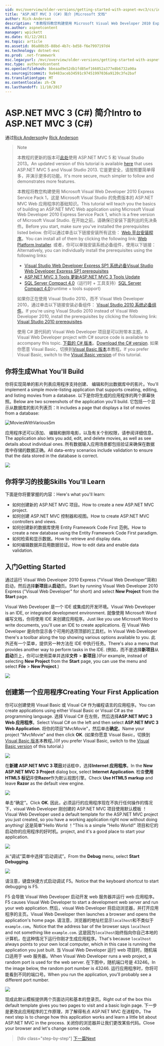 ```yaml
---
uid: mvc/overview/older-versions/getting-started-with-aspnet-mvc3/cs/intro-to-aspnet-mvc-3
title: "ASP.NET MVC 3 (C#) 简介 |Microsoft 文档"
author: Rick-Anderson
description: "本教程将教您构建使用 Microsoft Visual Web Developer 2010 Express Service Pack 1，这是一个 ASP.NET MVC Web 应用程序的基础知识..."
ms.author: aspnetcontent
manager: wpickett
ms.date: 01/12/2011
ms.topic: article
ms.assetid: 86a80b35-88bd-4b7c-bd58-f6e7997197d4
ms.technology: dotnet-mvc
ms.prod: .net-framework
msc.legacyurl: /mvc/overview/older-versions/getting-started-with-aspnet-mvc3/cs/intro-to-aspnet-mvc-3
msc.type: authoredcontent
ms.openlocfilehash: bbeaad9e52db1fd85ef166052a377e8b6732a90a
ms.sourcegitcommit: 9a9483aceb34591c97451997036a9120c3fe2baf
ms.translationtype: MT
ms.contentlocale: zh-CN
ms.lasthandoff: 11/10/2017
---
```

<a name="intro-to-aspnet-mvc-3-c"></a><span data-ttu-id="de5a6-103">ASP.NET MVC 3 (C#) 简介</span><span class="sxs-lookup"><span data-stu-id="de5a6-103">Intro to ASP.NET MVC 3 (C#)</span></span>
====================
<span data-ttu-id="de5a6-104">通过[Rick Anderson](https://github.com/Rick-Anderson)</span><span class="sxs-lookup"><span data-stu-id="de5a6-104">by [Rick Anderson](https://github.com/Rick-Anderson)</span></span>

> > [!NOTE]
> > <span data-ttu-id="de5a6-105">本教程的更新的版本可[此处](../../../getting-started/introduction/getting-started.md)使用 ASP.NET MVC 5 和 Visual Studio 2013。</span><span class="sxs-lookup"><span data-stu-id="de5a6-105">An updated version of this tutorial is available [here](../../../getting-started/introduction/getting-started.md) that uses ASP.NET MVC 5 and Visual Studio 2013.</span></span> <span data-ttu-id="de5a6-106">它是更安全，请按照要简单得多，并演示更多的功能。</span><span class="sxs-lookup"><span data-stu-id="de5a6-106">It's more secure, much simpler to follow and demonstrates more features.</span></span>
> 
> 
> <span data-ttu-id="de5a6-107">本教程将教您构建使用 Microsoft Visual Web Developer 2010 Express Service Pack 1，这是 Microsoft Visual Studio 的免费版本的 ASP.NET MVC Web 应用程序的基础知识。</span><span class="sxs-lookup"><span data-stu-id="de5a6-107">This tutorial will teach you the basics of building an ASP.NET MVC Web application using Microsoft Visual Web Developer 2010 Express Service Pack 1, which is a free version of Microsoft Visual Studio.</span></span> <span data-ttu-id="de5a6-108">在开始之前，请确保已安装下面列出的先决条件。</span><span class="sxs-lookup"><span data-stu-id="de5a6-108">Before you start, make sure you've installed the prerequisites listed below.</span></span> <span data-ttu-id="de5a6-109">你可以通过单击以下链接安装所有这些： [Web 平台安装程序](https://www.microsoft.com/web/gallery/install.aspx?appid=VWD2010SP1Pack)。</span><span class="sxs-lookup"><span data-stu-id="de5a6-109">You can install all of them by clicking the following link: [Web Platform Installer](https://www.microsoft.com/web/gallery/install.aspx?appid=VWD2010SP1Pack).</span></span> <span data-ttu-id="de5a6-110">或者，你可以单独安装系统必备组件，使用以下链接：</span><span class="sxs-lookup"><span data-stu-id="de5a6-110">Alternatively, you can individually install the prerequisites using the following links:</span></span>
> 
> - [<span data-ttu-id="de5a6-111">Visual Studio Web Developer Express SP1 系统必备</span><span class="sxs-lookup"><span data-stu-id="de5a6-111">Visual Studio Web Developer Express SP1 prerequisites</span></span>](https://www.microsoft.com/web/gallery/install.aspx?appid=VWD2010SP1Pack)
> - [<span data-ttu-id="de5a6-112">ASP.NET MVC 3 Tools 更新</span><span class="sxs-lookup"><span data-stu-id="de5a6-112">ASP.NET MVC 3 Tools Update</span></span>](https://www.microsoft.com/web/gallery/install.aspx?appsxml=&amp;appid=MVC3)
> - <span data-ttu-id="de5a6-113">[SQL Server Compact 4.0](https://www.microsoft.com/web/gallery/install.aspx?appid=SQLCE;SQLCEVSTools_4_0)（运行时 + 工具支持）</span><span class="sxs-lookup"><span data-stu-id="de5a6-113">[SQL Server Compact 4.0](https://www.microsoft.com/web/gallery/install.aspx?appid=SQLCE;SQLCEVSTools_4_0)(runtime + tools support)</span></span>
> 
> <span data-ttu-id="de5a6-114">如果你正在使用 Visual Studio 2010，而不 Visual Web Developer 2010，通过单击以下链接安装必备组件： [Visual Studio 2010 系统必备组件](https://www.microsoft.com/web/gallery/install.aspx?appsxml=&amp;appid=VS2010SP1Pack)。</span><span class="sxs-lookup"><span data-stu-id="de5a6-114">If you're using Visual Studio 2010 instead of Visual Web Developer 2010, install the prerequisites by clicking the following link: [Visual Studio 2010 prerequisites](https://www.microsoft.com/web/gallery/install.aspx?appsxml=&amp;appid=VS2010SP1Pack).</span></span>
> 
> <span data-ttu-id="de5a6-115">使用 C# 源代码的 Visual Web Developer 项目是可以附带本主题。</span><span class="sxs-lookup"><span data-stu-id="de5a6-115">A Visual Web Developer project with C# source code is available to accompany this topic.</span></span> <span data-ttu-id="de5a6-116">[下载的 C# 版本](https://code.msdn.microsoft.com/Introduction-to-MVC-3-10d1b098)。</span><span class="sxs-lookup"><span data-stu-id="de5a6-116">[Download the C# version](https://code.msdn.microsoft.com/Introduction-to-MVC-3-10d1b098).</span></span> <span data-ttu-id="de5a6-117">如果你愿意 Visual Basic，切换到[Visual Basic 版本](../vb/intro-to-aspnet-mvc-3.md)本教程。</span><span class="sxs-lookup"><span data-stu-id="de5a6-117">If you prefer Visual Basic, switch to the [Visual Basic version](../vb/intro-to-aspnet-mvc-3.md) of this tutorial.</span></span>


## <a name="what-youll-build"></a><span data-ttu-id="de5a6-118">你将生成</span><span class="sxs-lookup"><span data-stu-id="de5a6-118">What You'll Build</span></span>

<span data-ttu-id="de5a6-119">你将实现简单的影片列表应用程序支持创建、 编辑和列出数据库中的影片。</span><span class="sxs-lookup"><span data-stu-id="de5a6-119">You'll implement a simple movie-listing application that supports creating, editing, and listing movies from a database.</span></span> <span data-ttu-id="de5a6-120">以下是你将生成的应用程序的两个屏幕快照。</span><span class="sxs-lookup"><span data-stu-id="de5a6-120">Below are two screenshots of the application you'll build.</span></span> <span data-ttu-id="de5a6-121">它包括一个显示从数据库的影片列表页：</span><span class="sxs-lookup"><span data-stu-id="de5a6-121">It includes a page that displays a list of movies from a database:</span></span>

![MoviesWithVariousSm](intro-to-aspnet-mvc-3/_static/image1.png)

<span data-ttu-id="de5a6-123">应用程序还可以添加、 编辑和删除电影，以及有关个别权限，请参阅详细信息。</span><span class="sxs-lookup"><span data-stu-id="de5a6-123">The application also lets you add, edit, and delete movies, as well as see details about individual ones.</span></span> <span data-ttu-id="de5a6-124">所有数据输入应用场景都包括验证来确保在数据库中存储的数据正确。</span><span class="sxs-lookup"><span data-stu-id="de5a6-124">All data-entry scenarios include validation to ensure that the data stored in the database is correct.</span></span>

![](intro-to-aspnet-mvc-3/_static/image2.png)

## <a name="skills-youll-learn"></a><span data-ttu-id="de5a6-125">你将学习的技能</span><span class="sxs-lookup"><span data-stu-id="de5a6-125">Skills You'll Learn</span></span>

<span data-ttu-id="de5a6-126">下面是你将要掌握的内容：</span><span class="sxs-lookup"><span data-stu-id="de5a6-126">Here's what you'll learn:</span></span>

- <span data-ttu-id="de5a6-127">如何创建新的 ASP.NET MVC 项目。</span><span class="sxs-lookup"><span data-stu-id="de5a6-127">How to create a new ASP.NET MVC project.</span></span>
- <span data-ttu-id="de5a6-128">如何创建 ASP.NET MVC 控制器和视图。</span><span class="sxs-lookup"><span data-stu-id="de5a6-128">How to create ASP.NET MVC controllers and views.</span></span>
- <span data-ttu-id="de5a6-129">如何创建新的数据库使用 Entity Framework Code First 范例。</span><span class="sxs-lookup"><span data-stu-id="de5a6-129">How to create a new database using the Entity Framework Code First paradigm.</span></span>
- <span data-ttu-id="de5a6-130">如何检索和显示数据。</span><span class="sxs-lookup"><span data-stu-id="de5a6-130">How to retrieve and display data.</span></span>
- <span data-ttu-id="de5a6-131">如何编辑数据并启用数据验证。</span><span class="sxs-lookup"><span data-stu-id="de5a6-131">How to edit data and enable data validation.</span></span>

## <a name="getting-started"></a><span data-ttu-id="de5a6-132">入门</span><span class="sxs-lookup"><span data-stu-id="de5a6-132">Getting Started</span></span>

<span data-ttu-id="de5a6-133">通过运行 Visual Web Developer 2010 Express ("Visual Web Developer"简称) 启动，然后选择**新项目**从**启动**页。</span><span class="sxs-lookup"><span data-stu-id="de5a6-133">Start by running Visual Web Developer 2010 Express ("Visual Web Developer" for short) and select **New Project** from the **Start** page.</span></span>

<span data-ttu-id="de5a6-134">Visual Web Developer 是一个 IDE 或集成的开发环境。</span><span class="sxs-lookup"><span data-stu-id="de5a6-134">Visual Web Developer is an IDE, or integrated development environment.</span></span> <span data-ttu-id="de5a6-135">就像使用 Microsoft Word 编写文档，你将使用 IDE 来创建应用程序。</span><span class="sxs-lookup"><span data-stu-id="de5a6-135">Just like you use Microsoft Word to write documents, you'll use an IDE to create applications.</span></span> <span data-ttu-id="de5a6-136">在 Visual Web Developer 是向你显示各个可用的选项顶部的工具栏。</span><span class="sxs-lookup"><span data-stu-id="de5a6-136">In Visual Web Developer there's a toolbar along the top showing various options available to you.</span></span> <span data-ttu-id="de5a6-137">此外还有一个菜单，提供另一种方法在 IDE 中执行任务。</span><span class="sxs-lookup"><span data-stu-id="de5a6-137">There's also a menu that provides another way to perform tasks in the IDE.</span></span> <span data-ttu-id="de5a6-138">(例如，而不是选择**新项目**从**启动**页上，你可以使用菜单并选择**文件** &gt; **新项目**.)</span><span class="sxs-lookup"><span data-stu-id="de5a6-138">(For example, instead of selecting **New Project** from the **Start** page, you can use the menu and select **File** &gt; **New Project**.)</span></span>

[![](intro-to-aspnet-mvc-3/_static/image4.png)](intro-to-aspnet-mvc-3/_static/image3.png)

## <a name="creating-your-first-application"></a><span data-ttu-id="de5a6-139">创建第一个应用程序</span><span class="sxs-lookup"><span data-stu-id="de5a6-139">Creating Your First Application</span></span>

<span data-ttu-id="de5a6-140">你可以创建使用 Visual Basic 或 Visual C# 作为编程语言的应用程序。</span><span class="sxs-lookup"><span data-stu-id="de5a6-140">You can create applications using either Visual Basic or Visual C# as the programming language.</span></span> <span data-ttu-id="de5a6-141">选择 Visual C# 在左侧，然后选择**ASP.NET MVC 3 Web 应用程序**。</span><span class="sxs-lookup"><span data-stu-id="de5a6-141">Select Visual C# on the left and then select **ASP.NET MVC 3 Web Application**.</span></span> <span data-ttu-id="de5a6-142">将你的项目"MvcMovie"，然后单击**确定**。</span><span class="sxs-lookup"><span data-stu-id="de5a6-142">Name your project "MvcMovie" and then click **OK**.</span></span> <span data-ttu-id="de5a6-143">(如果你愿意 Visual Basic，切换到[Visual Basic 版本](../vb/intro-to-aspnet-mvc-3.md)本教程。)</span><span class="sxs-lookup"><span data-stu-id="de5a6-143">(If you prefer Visual Basic, switch to the [Visual Basic version](../vb/intro-to-aspnet-mvc-3.md) of this tutorial.)</span></span>

![](intro-to-aspnet-mvc-3/_static/image5.png)

<span data-ttu-id="de5a6-144">在**新建 ASP.NET MVC 3 项目**对话框中，选择**Internet 应用程序**。</span><span class="sxs-lookup"><span data-stu-id="de5a6-144">In the **New ASP.NET MVC 3 Project** dialog box, select **Internet Application**.</span></span> <span data-ttu-id="de5a6-145">检查**使用 HTML5 标记**并使**Razor**作为默认视图引擎。</span><span class="sxs-lookup"><span data-stu-id="de5a6-145">Check **Use HTML5 markup** and leave **Razor** as the default view engine.</span></span>

![](intro-to-aspnet-mvc-3/_static/image6.png)

<span data-ttu-id="de5a6-146">单击“确定”。</span><span class="sxs-lookup"><span data-stu-id="de5a6-146">Click **OK**.</span></span> <span data-ttu-id="de5a6-147">因此，必须运行的应用程序现在不执行任何操作的情况下，visual Web Developer 刚创建的 ASP.NET MVC 项目使用默认模板 ！</span><span class="sxs-lookup"><span data-stu-id="de5a6-147">Visual Web Developer used a default template for the ASP.NET MVC project you just created, so you have a working application right now without doing anything!</span></span> <span data-ttu-id="de5a6-148">这是简单"Hello World ！"</span><span class="sxs-lookup"><span data-stu-id="de5a6-148">This is a simple "Hello World!"</span></span> <span data-ttu-id="de5a6-149">项目和它的启动你的应用程序的好时机。</span><span class="sxs-lookup"><span data-stu-id="de5a6-149">project, and it's a good place to start your application.</span></span>

[![](intro-to-aspnet-mvc-3/_static/image8.png)](intro-to-aspnet-mvc-3/_static/image7.png)

<span data-ttu-id="de5a6-150">从“调试”菜单中选择“启动调试”。</span><span class="sxs-lookup"><span data-stu-id="de5a6-150">From the **Debug** menu, select **Start Debugging**.</span></span>

![](intro-to-aspnet-mvc-3/_static/image9.png)

<span data-ttu-id="de5a6-151">请注意，键盘快捷方式启动调试 F5。</span><span class="sxs-lookup"><span data-stu-id="de5a6-151">Notice that the keyboard shortcut to start debugging is F5.</span></span>

<span data-ttu-id="de5a6-152">F5 会导致 Visual Web Developer 启动开发 web 服务器并运行 web 应用程序。</span><span class="sxs-lookup"><span data-stu-id="de5a6-152">F5 causes Visual Web Developer to start a development web server and run your web application.</span></span> <span data-ttu-id="de5a6-153">然后，visual Web Developer 将启动浏览器，并打开应用程序的主页。</span><span class="sxs-lookup"><span data-stu-id="de5a6-153">Visual Web Developer then launches a browser and opens the application's home page.</span></span> <span data-ttu-id="de5a6-154">请注意，浏览器的地址栏显示`localhost`和不类似于`example.com`。</span><span class="sxs-lookup"><span data-stu-id="de5a6-154">Notice that the address bar of the browser says `localhost` and not something like `example.com`.</span></span> <span data-ttu-id="de5a6-155">这是因为`localhost`始终指向你自己本地的计算机，在这种情况下运行你刚才生成应用程序。</span><span class="sxs-lookup"><span data-stu-id="de5a6-155">That's because `localhost` always points to your own local computer, which in this case is running the application you just built.</span></span> <span data-ttu-id="de5a6-156">当 Visual Web Developer 运行 web 项目时，随机端口适用于 web 服务器。</span><span class="sxs-lookup"><span data-stu-id="de5a6-156">When Visual Web Developer runs a web project, a random port is used for the web server.</span></span> <span data-ttu-id="de5a6-157">在下图中，随机端口号是 43246。</span><span class="sxs-lookup"><span data-stu-id="de5a6-157">In the image below, the random port number is 43246.</span></span> <span data-ttu-id="de5a6-158">运行应用程序时，你将可能看到不同的端口号。</span><span class="sxs-lookup"><span data-stu-id="de5a6-158">When you run the application, you'll probably see a different port number.</span></span>

![](intro-to-aspnet-mvc-3/_static/image10.png)

<span data-ttu-id="de5a6-159">现成此默认模板提供两个页面访问和基本的登录页。</span><span class="sxs-lookup"><span data-stu-id="de5a6-159">Right out of the box this default template gives you two pages to visit and a basic login page.</span></span> <span data-ttu-id="de5a6-160">下一步是更改此应用程序的工作原理，并了解得有点 ASP.NET MVC 在进程中。</span><span class="sxs-lookup"><span data-stu-id="de5a6-160">The next step is to change how this application works and learn a little bit about ASP.NET MVC in the process.</span></span> <span data-ttu-id="de5a6-161">关闭你的浏览器并让我们更改某些代码。</span><span class="sxs-lookup"><span data-stu-id="de5a6-161">Close your browser and let's change some code.</span></span>

>[!div class="step-by-step"]
[<span data-ttu-id="de5a6-162">下一篇</span><span class="sxs-lookup"><span data-stu-id="de5a6-162">Next</span></span>](adding-a-controller.md)
